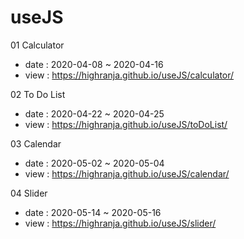 # useJS

01 Calculator 
  - date : 2020-04-08 ~ 2020-04-16
  - view : https://highranja.github.io/useJS/calculator/

02 To Do List 
  - date : 2020-04-22 ~ 2020-04-25
  - view : https://highranja.github.io/useJS/toDoList/

03 Calendar
  - date : 2020-05-02 ~ 2020-05-04
  - view : https://highranja.github.io/useJS/calendar/

04 Slider
 - date : 2020-05-14 ~ 2020-05-16
 - view : https://highranja.github.io/useJS/slider/
